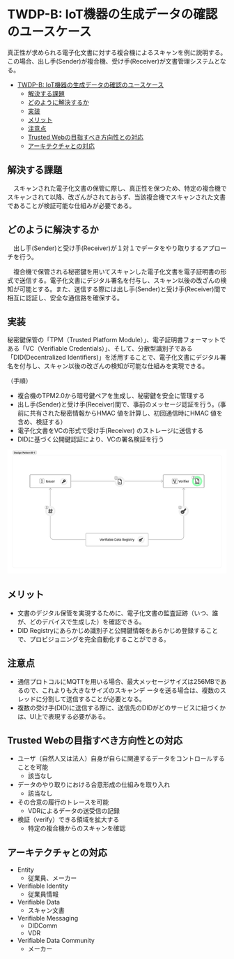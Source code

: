 # TWDP-B: IoT機器の生成データの確認のユースケース

真正性が求められる電子化文書に対する複合機によるスキャンを例に説明する。この場合、出し手(Sender)が複合機、受け手(Receiver)が文書管理システムとなる。

- [TWDP-B: IoT機器の生成データの確認のユースケース](#twdp-b-iot機器の生成データの確認のユースケース)
  - [解決する課題](#解決する課題)
  - [どのように解決するか](#どのように解決するか)
  - [実装](#実装)
  - [メリット](#メリット)
  - [注意点](#注意点)
  - [Trusted Webの目指すべき方向性との対応](#trusted-webの目指すべき方向性との対応)
  - [アーキテクチャとの対応](#アーキテクチャとの対応)


## 解決する課題

　スキャンされた電子化文書の保管に際し、真正性を保つため、特定の複合機でスキャンされて以降、改ざんがされておらず、当該複合機でスキャンされた文書であることが検証可能な仕組みが必要である。

## どのように解決するか

　出し手(Sender)と受け手(Receiver)が１対１でデータをやり取りするアプローチを行う。

　複合機で保管される秘密鍵を用いてスキャンした電子化文書を電子証明書の形式で送信する。電子化文書にデジタル署名を付与し、スキャン以後の改ざんの検知が可能とする。また、送信する際には出し手(Sender)と受け手(Receiver)間で相互に認証し、安全な通信路を確保する。

## 実装

秘密鍵保管の「TPM（Trusted Platform Module）」、電子証明書フォーマットである「VC（Verifiable Credentials）」、そして、分散型識別子である「DID(Decentralized Identifiers)」を活用することで、電子化文書にデジタル署名を付与し、スキャン以後の改ざんの検知が可能な仕組みを実現できる。

（手順）

* 複合機のTPM2.0から暗号鍵ペアを生成し、秘密鍵を安全に管理する
* 出し手(Sender)と受け手(Receiver)間で、事前のメッセージ認証を行う。(事前に共有された秘密情報からHMAC 値を計算し、初回通信時にHMAC 値を含め、検証する）
* 電子化文書をVCの形式で受け手(Receiver) のストレージに送信する
* DIDに基づく公開鍵認証により、VCの署名検証を行う

![Bパターン](./media/b-1.png)

## メリット

* 文書のデジタル保管を実現するために、電子化文書の監査証跡（いつ、誰が、どのデバイスで生成した）を確認できる。
* DID Registryにあらかじめ識別子と公開鍵情報をあらかじめ登録することで、プロビジョニングを完全自動化することができる。
   
## 注意点

* 通信プロトコルにMQTTを用いる場合、最大メッセージサイズは256MBであるので、これよりも大きなサイズのスキャンデ
ータを送る場合は、複数のスレッドに分割して送信することが必要となる。
* 複数の受け手(DID)に送信する際に、送信先のDIDがどのサービスに紐づくかは、UI上で表現する必要がある。

## Trusted Webの目指すべき方向性との対応

* ユーザ（自然人又は法人）自身が自らに関連するデータをコントロールすることを可能
  * 該当なし
* データのやり取りにおける合意形成の仕組みを取り入れ
  * 該当なし
* その合意の履行のトレースを可能
  * VDRによるデータの送受信の記録
* 検証（verify）できる領域を拡大する
  * 特定の複合機からのスキャンを確認

## アーキテクチャとの対応

* Entity
  * 従業員、メーカー
* Verifiable Identity	
  * 従業員情報
* Verifiable Data	
  * スキャン文書
* Verifiable Messaging	
  * DIDComm
  * VDR
* Verifiable Data Community	
  * メーカー
